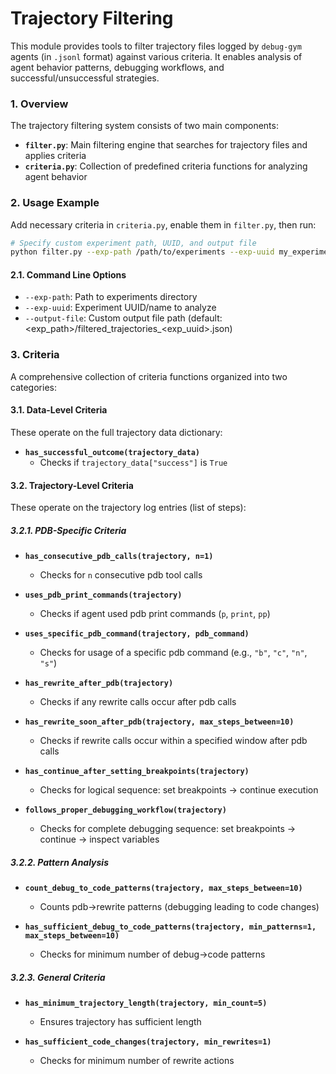 # Trajectory Filtering

This module provides tools to filter trajectory files logged by `debug-gym` agents (in `.jsonl` format) against various criteria. It enables analysis of agent behavior patterns, debugging workflows, and successful/unsuccessful strategies.

### 1. Overview

The trajectory filtering system consists of two main components:

- **`filter.py`**: Main filtering engine that searches for trajectory files and applies criteria
- **`criteria.py`**: Collection of predefined criteria functions for analyzing agent behavior

### 2. Usage Example
Add necessary criteria in `criteria.py`, enable them in `filter.py`, then run:
```bash
# Specify custom experiment path, UUID, and output file
python filter.py --exp-path /path/to/experiments --exp-uuid my_experiment  --output-file /path/to/experiments/filtered_trajectories_my_experiment.json
```

#### 2.1. Command Line Options
- `--exp-path`: Path to experiments directory
- `--exp-uuid`: Experiment UUID/name to analyze
- `--output-file`: Custom output file path (default: <exp_path>/filtered_trajectories_<exp_uuid>.json)

### 3. Criteria

A comprehensive collection of criteria functions organized into two categories:

#### 3.1. Data-Level Criteria
These operate on the full trajectory data dictionary:

- **`has_successful_outcome(trajectory_data)`**
  - Checks if `trajectory_data["success"]` is `True`

#### 3.2. Trajectory-Level Criteria
These operate on the trajectory log entries (list of steps):

##### 3.2.1. PDB-Specific Criteria

- **`has_consecutive_pdb_calls(trajectory, n=1)`**
  - Checks for `n` consecutive pdb tool calls

- **`uses_pdb_print_commands(trajectory)`**
  - Checks if agent used pdb print commands (`p`, `print`, `pp`)

- **`uses_specific_pdb_command(trajectory, pdb_command)`**
  - Checks for usage of a specific pdb command (e.g., `"b"`, `"c"`, `"n"`, `"s"`)

- **`has_rewrite_after_pdb(trajectory)`**
  - Checks if any rewrite calls occur after pdb calls

- **`has_rewrite_soon_after_pdb(trajectory, max_steps_between=10)`**
  - Checks if rewrite calls occur within a specified window after pdb calls

- **`has_continue_after_setting_breakpoints(trajectory)`**
  - Checks for logical sequence: set breakpoints → continue execution

- **`follows_proper_debugging_workflow(trajectory)`**
  - Checks for complete debugging sequence: set breakpoints → continue → inspect variables

##### 3.2.2. Pattern Analysis

- **`count_debug_to_code_patterns(trajectory, max_steps_between=10)`**
  - Counts pdb→rewrite patterns (debugging leading to code changes)

- **`has_sufficient_debug_to_code_patterns(trajectory, min_patterns=1, max_steps_between=10)`**
  - Checks for minimum number of debug→code patterns

##### 3.2.3. General Criteria

- **`has_minimum_trajectory_length(trajectory, min_count=5)`**
  - Ensures trajectory has sufficient length

- **`has_sufficient_code_changes(trajectory, min_rewrites=1)`**
  - Checks for minimum number of rewrite actions


